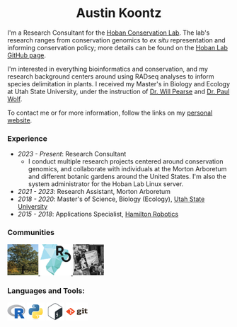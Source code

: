<h1 align="center">
  <b>Austin Koontz</b>
</h1>

I'm a Research Consultant for the [Hoban Conservation Lab](https://www.hobanlab.com/). The lab's research ranges from conservation genomics to *ex situ* representation and informing conservation policy; more details can be found on the [Hoban Lab GitHub page](https://github.com/HobanLab).

I'm interested in everything bioinformatics and conservation, and my research background centers around using RADseq analyses to inform species delimitation in plants.
I received my Master's in Biology and Ecology at Utah State University, under the instruction of [Dr. Will Pearse](https://github.com/willpearse) and [Dr. Paul Wolf](https://paulwolflab.com/).

To contact me or for more information, follow the links on my [personal website](https://akoontz11.netlify.app/).

<h3 align="left">
  <b>Experience</b>
</h3>

- _2023 - Present_: Research Consultant 
  - I conduct multiple research projects centered around conservation genomics, and collaborate with individuals at the Morton Arboretum and different botanic gardens around the United States. I'm also the system administrator for the Hoban Lab Linux server.
- _2021 - 2023_: Research Assistant, Morton Arboretum
- _2018 - 2020_: Master's of Science, Biology (Ecology), [Utah State University](https://www.usu.edu/biology/)
- _2015 - 2018_: Applications Specialist, [Hamilton Robotics](https://www.hamiltoncompany.com/automation/applications)
  
<h3 align="left">
  <b>Communities</b>
</h3>
<a href="https://github.com/HobanLab" target="blank">
  <img src="https://github.com/akoontz11/akoontz11/blob/main/icons/hoban.jpg" 
      width="70" height="70" /> </a>
<a href="https://github.com/ropensci" target="blank">
  <img src="https://github.com/akoontz11/akoontz11/blob/main/icons/rOpenSci.png" 
      width="70" height="70" /> </a>
<a href="https://github.com/pearselab" target="blank">
  <img src="https://github.com/akoontz11/akoontz11/blob/main/icons/pearse.jpg" 
      width="70" height="70" /> </a>

<h3 align="left">Languages and Tools:</h3>
<p align="left"> <img
      src="https://raw.githubusercontent.com/devicons/devicon/master/icons/r/r-original.svg"
      alt="R" width="40" height="40" />
     <img src="https://raw.githubusercontent.com/devicons/devicon/master/icons/python/python-original.svg" alt="python"
      width="40" height="40" />
     <img src="https://raw.githubusercontent.com/devicons/devicon/master/icons/bash/bash-original.svg" alt="bash"
      width="40" height="40" /> 
      <img src="https://raw.githubusercontent.com/devicons/devicon/master/icons/git/git-original-wordmark.svg" alt="git"
      width="50" height="40" /> 
  
   </p>

<!---
akoontz11/akoontz11 is a ✨ special ✨ repository because its `README.md` (this file) appears on your GitHub profile.
You can click the Preview link to take a look at your changes.
--->
